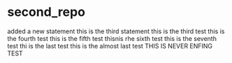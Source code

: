 # second_repo

added a new statement
this is the third statement
this is the third test 
this is the fourth test
this is the fifth test
thisnis rhe sixth test
this is the seventh test
thi is the last test 
this is the almost last test
THIS IS NEVER ENFING TEST
